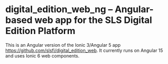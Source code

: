 # digital_edition_web_ng – Angular-based web app for the SLS Digital Edition Platform

This is an Angular version of the Ionic 3/Angular 5 app <https://github.com/slsfi/digital_edition_web>. It currently runs on Angular 15 and uses Ionic 6 web components.
